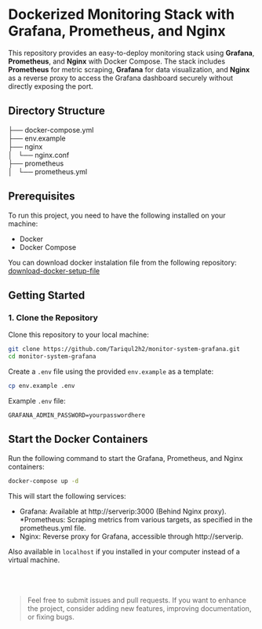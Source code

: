 # Dockerized Monitoring Stack with Grafana, Prometheus, and Nginx

This repository provides an easy-to-deploy monitoring stack using **Grafana**, **Prometheus**, and **Nginx** with Docker Compose. The stack includes **Prometheus** for metric scraping, **Grafana** for data visualization, and **Nginx** as a reverse proxy to access the Grafana dashboard securely without directly exposing the port.

## Directory Structure

├── docker-compose.yml  
├── env.example  
├── nginx  
│   └── nginx.conf  
├── prometheus  
│   └── prometheus.yml  


## Prerequisites

To run this project, you need to have the following installed on your machine:
- Docker
- Docker Compose

You can download docker instalation file from the following repository:
[download-docker-setup-file](https://github.com/Tariqul2h2/docker/tree/main)


## Getting Started


### 1. Clone the Repository

Clone this repository to your local machine:

```bash
git clone https://github.com/Tariqul2h2/monitor-system-grafana.git
cd monitor-system-grafana
```

Create a `.env` file using the provided `env.example` as a template:
```bash
cp env.example .env
```
Example `.env` file:
```
GRAFANA_ADMIN_PASSWORD=yourpasswordhere
```

## Start the Docker Containers
Run the following command to start the Grafana, Prometheus, and Nginx containers:
```bash
docker-compose up -d
```

This will start the following services:

* Grafana: Available at http://serverip:3000 (Behind Nginx proxy).  
*Prometheus: Scraping metrics from various targets, as specified in the prometheus.yml file.  
* Nginx: Reverse proxy for Grafana, accessible through http://serverip.  

Also available in `localhost` if you installed in your computer instead of  a virtual machine.
<br><br><br><br>
>Feel free to submit issues and pull requests. If you want to enhance the project, consider adding new features, improving documentation, or fixing bugs.
